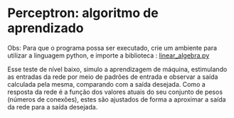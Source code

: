 # Perceptron: algoritmo de aprendizado

<p>Obs: Para que o programa possa ser executado, crie um ambiente para utilizar a linguagem python, e importe a biblioteca :
<a href srr="https://github.com/joelgrus/data-science-from-scratch">linear_algebra.py</a></p>


<p>Esse teste de nível baixo, simulo a aprendizagem de máquina, 
estimulando as entradas da rede por meio de padrões de entrada e observar a saída calculada pela mesma, 
comparando com a saída desejada. Como a resposta da rede é a função dos valores atuais do seu conjunto de pesos (números de conexões),
estes são ajustados de forma a aproximar a saída da rede para a saída desejada.</p>
